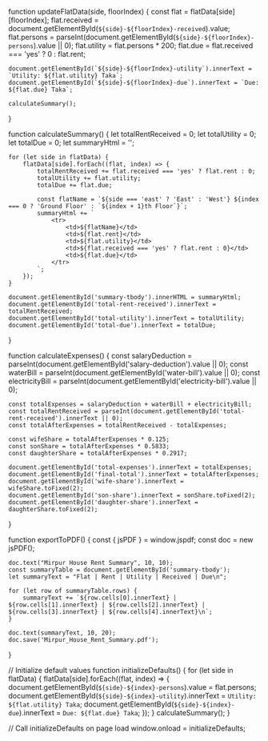 function updateFlatData(side, floorIndex) {
    const flat = flatData[side][floorIndex];
    flat.received = document.getElementById(`${side}-${floorIndex}-received`).value;
    flat.persons = parseInt(document.getElementById(`${side}-${floorIndex}-persons`).value || 0);
    flat.utility = flat.persons * 200;
    flat.due = flat.received === 'yes' ? 0 : flat.rent;

    document.getElementById(`${side}-${floorIndex}-utility`).innerText = `Utility: ${flat.utility} Taka`;
    document.getElementById(`${side}-${floorIndex}-due`).innerText = `Due: ${flat.due} Taka`;

    calculateSummary();
}

function calculateSummary() {
    let totalRentReceived = 0;
    let totalUtility = 0;
    let totalDue = 0;
    let summaryHtml = '';

    for (let side in flatData) {
        flatData[side].forEach((flat, index) => {
            totalRentReceived += flat.received === 'yes' ? flat.rent : 0;
            totalUtility += flat.utility;
            totalDue += flat.due;

            const flatName = `${side === 'east' ? 'East' : 'West'} ${index === 0 ? 'Ground Floor' : `${index + 1}th Floor`}`;
            summaryHtml += `
                <tr>
                    <td>${flatName}</td>
                    <td>${flat.rent}</td>
                    <td>${flat.utility}</td>
                    <td>${flat.received === 'yes' ? flat.rent : 0}</td>
                    <td>${flat.due}</td>
                </tr>
            `;
        });
    }

    document.getElementById('summary-tbody').innerHTML = summaryHtml;
    document.getElementById('total-rent-received').innerText = totalRentReceived;
    document.getElementById('total-utility').innerText = totalUtility;
    document.getElementById('total-due').innerText = totalDue;
}

function calculateExpenses() {
    const salaryDeduction = parseInt(document.getElementById('salary-deduction').value || 0);
    const waterBill = parseInt(document.getElementById('water-bill').value || 0);
    const electricityBill = parseInt(document.getElementById('electricity-bill').value || 0);

    const totalExpenses = salaryDeduction + waterBill + electricityBill;
    const totalRentReceived = parseInt(document.getElementById('total-rent-received').innerText || 0);
    const totalAfterExpenses = totalRentReceived - totalExpenses;

    const wifeShare = totalAfterExpenses * 0.125;
    const sonShare = totalAfterExpenses * 0.5833;
    const daughterShare = totalAfterExpenses * 0.2917;

    document.getElementById('total-expenses').innerText = totalExpenses;
    document.getElementById('final-total').innerText = totalAfterExpenses;
    document.getElementById('wife-share').innerText = wifeShare.toFixed(2);
    document.getElementById('son-share').innerText = sonShare.toFixed(2);
    document.getElementById('daughter-share').innerText = daughterShare.toFixed(2);
}

function exportToPDF() {
    const { jsPDF } = window.jspdf;
    const doc = new jsPDF();

    doc.text("Mirpur House Rent Summary", 10, 10);
    const summaryTable = document.getElementById('summary-tbody');
    let summaryText = "Flat | Rent | Utility | Received | Due\n";

    for (let row of summaryTable.rows) {
        summaryText += `${row.cells[0].innerText} | ${row.cells[1].innerText} | ${row.cells[2].innerText} | ${row.cells[3].innerText} | ${row.cells[4].innerText}\n`;
    }

    doc.text(summaryText, 10, 20);
    doc.save('Mirpur_House_Rent_Summary.pdf');
}

// Initialize default values
function initializeDefaults() {
    for (let side in flatData) {
        flatData[side].forEach((flat, index) => {
            document.getElementById(`${side}-${index}-persons`).value = flat.persons;
            document.getElementById(`${side}-${index}-utility`).innerText = `Utility: ${flat.utility} Taka`;
            document.getElementById(`${side}-${index}-due`).innerText = `Due: ${flat.due} Taka`;
        });
    }
    calculateSummary();
}

// Call initializeDefaults on page load
window.onload = initializeDefaults;
